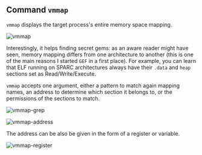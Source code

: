 ## Command `vmmap`

`vmmap` displays the target process's entire memory space mapping.

![vmmap](https://i.imgur.com/V9zMLUt.png)

Interestingly, it helps finding secret gems: as an aware reader might have seen, memory mapping
differs from one architecture to another (this is one of the main reasons I started `GEF` in a first
place). For example, you can learn that ELF running on SPARC architectures always have their `.data`
and `heap` sections set as Read/Write/Execute.

`vmmap` accepts one argument, either a pattern to match again mapping names, an address to determine
which section it belongs to, or the permissions of the sections to match.

![vmmap-grep](https://i.imgur.com/ZFF4QVf.png)

![vmmap-address](https://i.imgur.com/hfcs1jH.png)

The address can be also be given in the form of a register or variable.

![vmmap-register](https://i.imgur.com/RlZA6NU.png)
